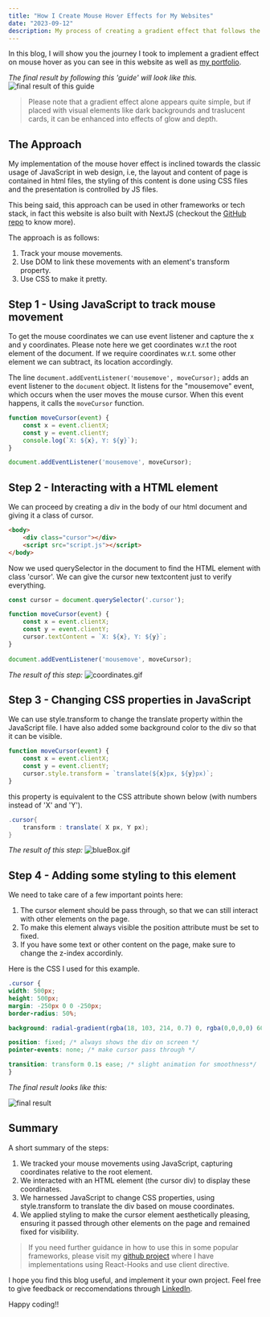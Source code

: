 ```yaml
---
title: "How I Create Mouse Hover Effects for My Websites"
date: "2023-09-12"
description: My process of creating a gradient effect that follows the mouse pointer that you are seeing right now.
---
```


In this blog, I will show you the journey I took to implement a gradient effect on mouse hover as you can see in this website as well as [my portfolio](https://www.ramansoni.in/).

*The final result by following this 'guide' will look like this.* 
![final result of this guide](/images/mouse-gradient/final.gif)

> Please note that a gradient effect alone appears quite simple, but if placed with visual elements like dark backgrounds and traslucent cards, it can be enhanced into effects of glow and depth.

## The Approach

My implementation of the mouse hover effect is inclined towards the classic usage of JavaScript in web design, i.e, the layout and content of page is contained in html files, the styling of this content is done using CSS files and the presentation  is controlled by JS files. 

This being said, this approach can be used in other frameworks or tech stack, in fact this website is also built with NextJS (checkout the [GitHub repo](https://github.com/RmnSoni/personal-blogs) to know more).

The approach is as follows:
1. Track your mouse movements.
2. Use DOM to link these movements with an element's transform property.
3. Use CSS to make it pretty.

## Step 1 - Using JavaScript to track mouse movement 

To get the mouse coordinates we can use event listener and capture the x and y coordinates. Please note here we get coordinates w.r.t the root element of the document. If we require coordinates w.r.t. some other element we can subtract, its location accordingly. 

The line `document.addEventListener('mousemove', moveCursor);` adds an event listener to the `document` object. It listens for the "mousemove" event, which occurs when the user moves the mouse cursor. When this event happens, it calls the `moveCursor` function.

```js
function moveCursor(event) {
	const x = event.clientX;
	const y = event.clientY;
	console.log(`X: ${x}, Y: ${y}`);
}

document.addEventListener('mousemove', moveCursor);
```

## Step 2 - Interacting with a HTML element
We can proceed by creating a div in the body of our html document and giving it a class of cursor.

```html
<body>
	<div class="cursor"></div>
	<script src="script.js"></script>
</body>
```
Now we used querySelector in the document to find the HTML element with class 'cursor'. We can give the cursor new textcontent just to verify everything.

```js 
const cursor = document.querySelector('.cursor');

function moveCursor(event) {
	const x = event.clientX;
	const y = event.clientY;
	cursor.textContent = `X: ${x}, Y: ${y}`;
} 
	
document.addEventListener('mousemove', moveCursor);
```
*The result of this step:*
![coordinates.gif](/images/mouse-gradient/coordinates.gif)

## Step 3 - Changing CSS properties in JavaScript
We can use style.transform to change the translate property within the JavaScript file. I have also added some background color to the div so that it can be visible. 

```js
function moveCursor(event) {
	const x = event.clientX;
	const y = event.clientY;
	cursor.style.transform = `translate(${x}px, ${y}px)`;
}
```
this property is equivalent to the CSS attribute shown below (with numbers instead of 'X' and 'Y').

```cs
.cursor{
	transform : translate( X px, Y px);
} 
```
*The result of this step:*
![blueBox.gif](/images/mouse-gradient/bluebox.gif)
## Step 4 - Adding some styling to this element

We need to take care of a few important points here:
1. The cursor element should be pass through, so that we can still interact with other elements on the page.
2. To make this element always visible  the position attribute must be set to fixed.
3. If you have some text or other content on the page, make sure to change the z-index accordinly.

Here is the CSS I used for this example.

```css
.cursor {
width: 500px; 
height: 500px;
margin: -250px 0 0 -250px;
border-radius: 50%;

background: radial-gradient(rgba(18, 103, 214, 0.7) 0, rgba(0,0,0,0) 60%);

position: fixed; /* always shows the div on screen */
pointer-events: none; /* make cursor pass through */

transition: transform 0.1s ease; /* slight animation for smoothness*/
}
```
*The final result looks like this:*

![final result](/images/mouse-gradient/final.gif)

## Summary

A short summary of the steps:
1. We tracked your mouse movements using JavaScript, capturing coordinates relative to the root element.
2. We interacted with an HTML element (the cursor div) to display these coordinates.
3. We harnessed JavaScript to change CSS properties, using style.transform to translate the div based on mouse coordinates.
4. We applied styling to make the cursor element aesthetically pleasing, ensuring it passed through other elements on the page and remained fixed for visibility.

> If you need further guidance in how to use this in some popular frameworks, please visit my [github project](https://github.com/RmnSoni/personal-blogs) where I have implementations using React-Hooks and use client directive.

I hope you find this blog useful, and implement it your own project. Feel free to give feedback or reccomendations through [LinkedIn](https://linkedin.com/in/RmnSoni).

Happy coding!!